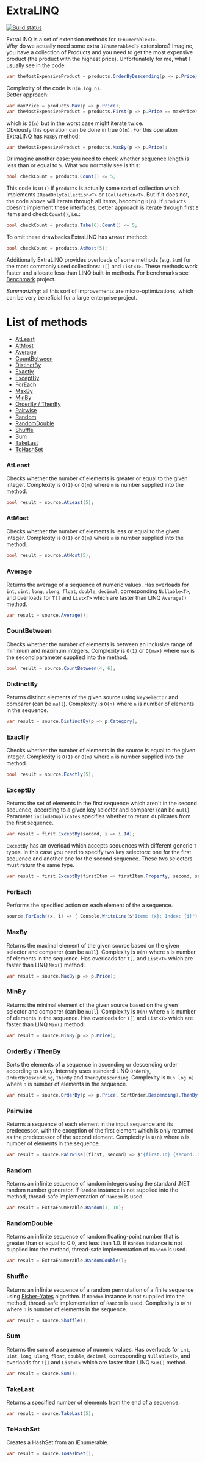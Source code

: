 # ExtraLINQ
[![Build status](https://ci.appveyor.com/api/projects/status/fn3jf7d0p25eo2rl?svg=true)](https://ci.appveyor.com/project/kpol/extralinq)

ExtraLINQ is a set of extension methods for `IEnumerable<T>`.   
Why do we actually need some extra `IEnumerable<T>` extensions? Imagine, you have a collection of Products and you need to get the most expensive product (the product with the highest price). Unfortunately for me, what I usually see in the code:
```csharp
var theMostExpensiveProduct = products.OrderByDescending(p => p.Price).First();
```
Complexity of the code is `O(n log n)`.  
Better approach:
```csharp
var maxPrice = products.Max(p => p.Price);
var theMostExpensiveProduct = products.First(p => p.Price == maxPrice);
```
which is `O(n)` but in the worst case might iterate twice.  
Obviously this operation can be done in true `O(n)`. For this operation ExtraLINQ has `MaxBy` method:
```csharp
var theMostExpensiveProduct = products.MaxBy(p => p.Price);
```
Or imagine another case: you need to check whether sequence length is less than or equal to `5`. What you normally see is this:
```csharp
bool checkCount = products.Count() <= 5;
```
This code is `O(1)` if `products` is actually some sort of collection which implements `IReadOnlyCollection<T>` or `ICollection<T>`. But if it does not, the code above will iterate through all items, becoming `O(n)`.
If `products` doesn't implement these interfaces, better approach is iterate through first `6` items and check `Count()`, i.e.:
```csharp
bool checkCount = products.Take(6).Count() <= 5;
``` 
To omit these drawbacks ExtraLINQ has `AtMost` method:
```csharp
bool checkCount = products.AtMost(5);
```
Additionally ExtraLINQ provides overloads of some methods (e.g. `Sum`) for the most commonly used collections: `T[]` and `List<T>`. These methods work faster and allocate less than LINQ built-in methods. For benchmarks see [Benchmark](https://github.com/kpol/ExtraLINQ/tree/master/src/Benchmark) project.  

*Summarizing:* all this sort of improvements are micro-optimizations, which can be very beneficial for a large enterprise project.

# List of methods
* [AtLeast](#atleast)
* [AtMost](#atmost)
* [Average](#average)
* [CountBetween](#countbetween)
* [DistinctBy](#distinctby)
* [Exactly](#exactly)
* [ExceptBy](#exceptby)
* [ForEach](#foreach)
* [MaxBy](#maxby)
* [MinBy](#minby)
* [OrderBy / ThenBy](#orderby--thenby)
* [Pairwise](#pairwise)
* [Random](#random)
* [RandomDouble](#randomdouble)
* [Shuffle](#shuffle)
* [Sum](#sum)
* [TakeLast](#takelast)
* [ToHashSet](#tohashset)

### AtLeast
Checks whether the number of elements is greater or equal to the given integer. Complexity is `O(1)` or `O(m)` where `m` is number supplied into the method.
```csharp
bool result = source.AtLeast(5);
```

### AtMost
Checks whether the number of elements is less or equal to the given integer. Complexity is `O(1)` or `O(m)` where `m` is number supplied into the method.
```csharp
bool result = source.AtMost(5);
```

### Average
Returns the average of a sequence of numeric values. Has overloads for `int`, `uint`, `long`, `ulong`, `float`, `double`, `decimal`, corresponding `Nullable<T>`, and overloads for `T[]` and `List<T>` which are faster than LINQ `Average()` method.
```csharp
var result = source.Average();
```

### CountBetween
Checks whether the number of elements is between an inclusive range of minimum and maximum integers. Complexity is `O(1)` or `O(max)` where `max` is the second parameter supplied into the method.
```csharp
bool result = source.CountBetween(4, 6);
```

### DistinctBy
Returns distinct elements of the given source using `keySelector` and comparer (can be `null`). Complexity is `O(n)` where `n` is number of elements in the sequence.
```csharp
var result = source.DistinctBy(p => p.Category);
```

### Exactly
Checks whether the number of elements in the source is equal to the given integer. Complexity is `O(1)` or `O(m)` where `m` is number supplied into the method.
```csharp
bool result = source.Exactly(5);
```

### ExceptBy
Returns the set of elements in the first sequence which aren't in the second sequence, according to a given key selector and comparer (can be `null`). Parameter `includeDuplicates` specifies whether to return duplicates from the first sequence.
```csharp
var result = first.ExceptBy(second, i => i.Id);
```
`ExceptBy` has an overload which accepts sequences with different generic `T` types. In this case you need to specify two key selectors: one for the first sequence and another one for the second sequence. These two selectors must return the same type.
```csharp
var result = first.ExceptBy(firstItem => firstItem.Property, second, secondItem => secondItem.Property);
```

### ForEach
Performs the specified action on each element of the a sequence.
```csharp
source.ForEach((x, i) => { Console.WriteLine($"Item: {x}; Index: {i}"); });
```

### MaxBy
Returns the maximal element of the given source based on the given selector and comparer (can be `null`). Complexity is `O(n)` where `n` is number of elements in the sequence. Has overloads for `T[]` and `List<T>` which are faster than LINQ `Max()` method.
```csharp
var result = source.MaxBy(p => p.Price);
```

### MinBy
Returns the minimal element of the given source based on the given selector and comparer (can be `null`). Complexity is `O(n)` where `n` is number of elements in the sequence. Has overloads for `T[]` and `List<T>` which are faster than LINQ `Min()` method.
```csharp
var result = source.MinBy(p => p.Price);
```

### OrderBy / ThenBy
Sorts the elements of a sequence in ascending or descending order according to a key. Internaly uses standard LINQ `OrderBy`, `OrderByDescending`, `ThenBy` and `ThenByDescending`. Complexity is `O(n log n)` where `n` is number of elements in the sequence.
```csharp
var result = source.OrderBy(p => p.Price, SortOrder.Descending).ThenBy(p => p.Name, SortOrder.Ascending);
```

### Pairwise
Returns a sequence of each element in the input sequence and its predecessor, with the exception of the first element which is only returned as the predecessor of the second element. Complexity is `O(n)` where `n` is number of elements in the sequence.
```csharp
var result = source.Pairwise((first, second) => $"{first.Id} {second.Id}");
```

### Random
Returns an infinite sequence of random integers using the standard .NET random number generator. If `Random` instance is not supplied into the method, thread-safe implementation of `Random` is used.
```csharp
var result = ExtraEnumerable.Random(1, 10);
```

### RandomDouble
Returns an infinite sequence of random floating-point number that is greater than or equal to 0.0, and less than 1.0. If `Random` instance is not supplied into the method, thread-safe implementation of `Random` is used.
```csharp
var result = ExtraEnumerable.RandomDouble();
```

### Shuffle
Returns an infinite sequence of a random permutation of a finite sequence using [Fisher–Yates](https://en.wikipedia.org/wiki/Fisher%E2%80%93Yates_shuffle) algorithm. If `Random` instance is not supplied into the method, thread-safe implementation of `Random` is used. Complexity is `O(n)` where `n` is number of elements in the sequence.
```csharp
var result = source.Shuffle();
```

### Sum
Returns the sum of a sequence of numeric values. Has overloads for `int`, `uint`, `long`, `ulong`, `float`, `double`, `decimal`, corresponding `Nullable<T>`, and overloads for `T[]` and `List<T>` which are faster than LINQ `Sum()` method.
```csharp
var result = source.Sum();
```

### TakeLast
Returns a specified number of elements from the end of a sequence.
```csharp
var result = source.TakeLast(5);
```

### ToHashSet
Creates a HashSet<T> from an IEnumerable<T>.
```csharp
var result = source.ToHashSet();
```
